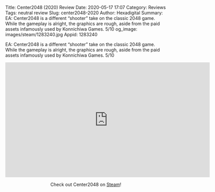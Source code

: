 Title: Center2048 (2020) Review
Date: 2020-05-17 17:07
Category: Reviews
Tags: neutral review
Slug: center2048-2020
Author: Hexadigital
Summary: EA: Center2048 is a different “shooter” take on the classic 2048 game. While the gameplay is alright, the graphics are rough, aside from the paid assets infamously used by Konnichiwa Games. 5/10
og_image: images/steam/1283240.jpg
Appid: 1283240

EA: Center2048 is a different “shooter” take on the classic 2048 game. While the gameplay is alright, the graphics are rough, aside from the paid assets infamously used by Konnichiwa Games. 5/10

<center><iframe src="https://www.youtube.com/embed/baneQw1kd7g?feature=oembed" allow="accelerometer; autoplay; encrypted-media; gyroscope; picture-in-picture" width="640" height="360" frameborder="0"></iframe>

Check out Center2048 on [Steam](https://store.steampowered.com/app/1283240/?curator_clanid=34633900)!</center>
